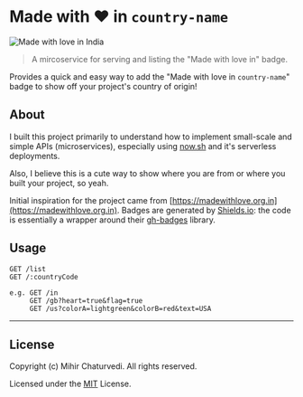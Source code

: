 # Made with ❤️ in `country-name`

![Made with love in India](https://madewithlove.now.sh/in?heart=true&template=for-the-badge)

> A mircoservice for serving and listing the "Made with love in" badge.

Provides a quick and easy way to add the "Made with love in `country-name`" badge to show off your project's country of origin!

## About

I built this project primarily to understand how to implement small-scale and simple APIs (microservices), especially using [now.sh](https://now.sh) and it's serverless deployments.

Also, I believe this is a cute way to show where you are from or where you built your project, so yeah.

Initial inspiration for the project came from [https://madewithlove.org.in](https://madewithlove.org.in). Badges are generated by [Shields.io](https://shields.io): the code is essentially a wrapper around their [gh-badges](https://www.npmjs.com/package/gh-badges) library.

## Usage

```
GET /list
GET /:countryCode

e.g. GET /in
     GET /gb?heart=true&flag=true
     GET /us?colorA=lightgreen&colorB=red&text=USA
```
---

## License

Copyright (c) Mihir Chaturvedi. All rights reserved.

Licensed under the [MIT](LICENSE) License.
